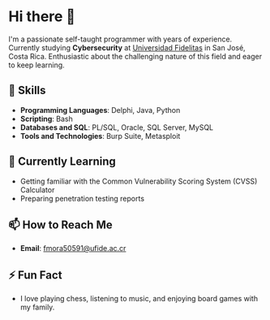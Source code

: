 # Hi there 👋

I'm a passionate self-taught programmer with years of experience. Currently studying **Cybersecurity** at [Universidad Fidelitas](https://www.ufidelitas.ac.cr/) in San José, Costa Rica. Enthusiastic about the challenging nature of this field and eager to keep learning.

## 🚀 Skills

- **Programming Languages**: Delphi, Java, Python
- **Scripting**: Bash
- **Databases and SQL**: PL/SQL, Oracle, SQL Server, MySQL
- **Tools and Technologies**: Burp Suite, Metasploit

## 🌱 Currently Learning

- Getting familiar with the Common Vulnerability Scoring System (CVSS) Calculator
- Preparing penetration testing reports

## 📫 How to Reach Me

- **Email**: [fmora50591@ufide.ac.cr](mailto:fmora50591@ufide.ac.cr)

## ⚡ Fun Fact

- I love playing chess, listening to music, and enjoying board games with my family.
